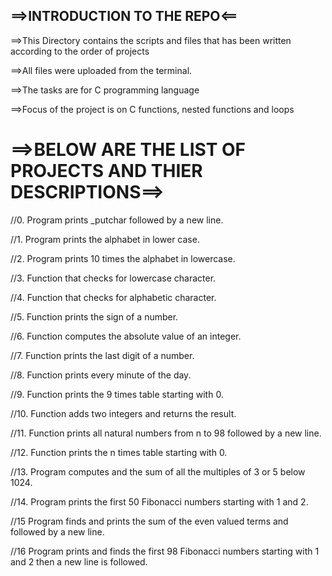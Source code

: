 ==>INTRODUCTION TO THE REPO<==
--------
==>This Directory contains the scripts and files that has been written according to the order of projects

==>All files were uploaded from the terminal.

==>The tasks are for C programming language

==>Focus of the project is on C functions, nested functions and loops

==>BELOW ARE THE LIST OF PROJECTS AND THIER DESCRIPTIONS==>
=========

//0. Program prints _putchar followed by a new line.

//1. Program prints the alphabet in lower case.

//2. Program prints 10 times the alphabet in lowercase.

//3. Function that checks for lowercase character.

//4. Function that checks for alphabetic character.

//5. Function prints the sign of a number.

//6. Function computes the absolute value of an integer.

//7. Function prints the last digit of a number.

//8. Function prints every minute of the day.

//9. Function prints the 9 times table starting with 0.

//10. Function adds two integers and returns the result.

//11. Function prints all natural numbers from n to 98 followed by a new line.

//12. Function prints the n times table starting with 0.

//13. Program computes and the sum of all the multiples of 3 or 5 below 1024.

//14. Program prints the first 50 Fibonacci numbers starting with 1 and 2.

//15 Program finds and prints the sum of the even valued terms and followed by a new line.

//16 Program prints and finds the first 98 Fibonacci numbers starting with 1 and 2 then a new line is followed.


